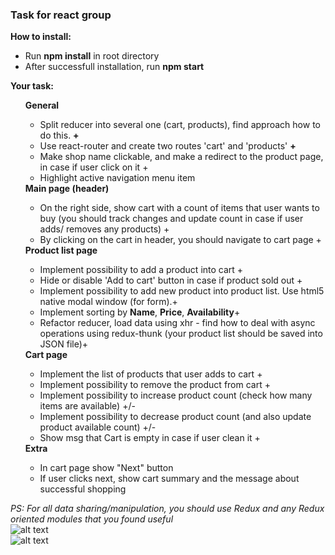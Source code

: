 <h3>Task for react group</h3>

<b>How to install:</b>
<ul>
    <li>Run <b>npm install</b> in root directory</li>
    <li>After successfull installation, run <b>npm start</b></li>
</ul>

<b>Your task:</b> 
<ul>
    <b>General</b>
        <ul>
            <li>Split reducer into several one (cart, products), find approach how to do this. <b>+</b></li>
            <li>Use react-router and create two routes 'cart' and 'products' <b>+</b></li>
            <li>Make shop name clickable, and make a redirect to the product page, in case if user click on it +</li>
            <li>Highlight active navigation menu item</li>
        </ul>
    <b>Main page (header)</b>
    <ul>
        <li>On the right side, show cart with a count of items that user wants to buy (you should track changes and update count in case if user adds/ removes any products) +</li>
        <li>By clicking on the cart in header, you should navigate to cart page +</li>
    </ul>
    <b>Product list page</b>
    <ul>
        <li>Implement possibility to add a product into cart +</li>
        <li>Hide or disable 'Add to cart' button in case if product sold out +</li>
        <li>Implement possibility to add new product into product list. Use html5 native modal window (for form).+</li>
        <li>Implement sorting by <b>Name</b>, <b>Price</b>, <b>Availability</b>+</li>
        <li>Refactor reducer, load data using xhr - find how to deal with async operations using redux-thunk (your product list should be saved into JSON file)+</li>
    </ul>
    <b>Cart page</b>
    <ul>
        <li>Implement the list of products that user adds to cart +</li>
        <li>Implement possibility to remove the product from cart +</li>
        <li>Implement possibility to increase product count (check how many items are available) +/-</li>
        <li>Implement possibility to decrease product count (and also update product available count) +/-</li>
        <li>Show msg that Cart is empty in case if user clean it +</li>
    </ul>
    <b>Extra</b>
    <ul>
        <li>In cart page show "Next" button</li>
        <li>If user clicks next, show cart summary and the message about successful shopping</li>
    </ul>
</ul>

<i>PS: For all data sharing/manipulation, you should use Redux and any Redux oriented modules that you found useful</i>
</br>
![alt text](https://github.com/vdanyliv/redux-start/blob/master/public/1.png "Product list")
</br>
![alt text](https://github.com/vdanyliv/redux-start/blob/master/public/2.png "Cart")
